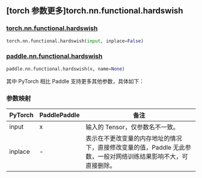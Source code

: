 ## [torch 参数更多]torch.nn.functional.hardswish

### [torch.nn.functional.hardswish](https://pytorch.org/docs/1.13/generated/torch.nn.functional.hardswish.html#torch.nn.functional.hardswish)

```python
torch.nn.functional.hardswish(input, inplace=False)
```

### [paddle.nn.functional.hardswish](https://www.paddlepaddle.org.cn/documentation/docs/zh/api/paddle/nn/functional/hardswish_cn.html)

```python
paddle.nn.functional.hardswish(x, name=None)
```

其中 PyTorch 相比 Paddle 支持更多其他参数，具体如下：

### 参数映射

| PyTorch | PaddlePaddle | 备注                                                                                                            |
| ------- | ------------ | --------------------------------------------------------------------------------------------------------------- |
| input   | x            | 输入的 Tensor，仅参数名不一致。                                                                                 |
| inplace | -            | 表示在不更改变量的内存地址的情况下，直接修改变量的值，Paddle 无此参数，一般对网络训练结果影响不大，可直接删除。 |
